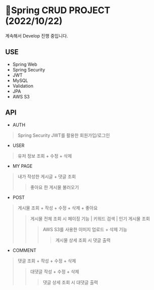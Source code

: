 # 🦊Spring CRUD PROJECT (2022/10/22)
계속해서 Develop 진행 중입니다.

## USE
- Spring Web
- Spring Security
- JWT
- MySQL
- Validation
- JPA
- AWS S3

## API
- AUTH 
> Spring Security JWT를 활용한 회원가입/로그인 
- USER
> 유저 정보 조회 + 수정 + 삭제
- MY PAGE
> 내가 작성한 게시글 + 댓글 조회
>> 좋아요 한 게시물 불러오기 
- POST
> 게시물 조회 + 작성 + 수정 + 삭제 + 좋아요
>> 게시물 전체 조회 시 페이징 기능 | 키워드 검색 | 인기 게시물 조회 
>>> AWS S3를 사용한 이미지 업로드 + 삭제 기능
>>>> 게시물 상세 조회 시 댓글 출력
- COMMENT
> 댓글 조회 + 작성 + 수정 + 삭제
>> 대댓글 작성 + 수정 + 삭제
>>> 댓글 상세 조회 시 대댓글 출력
